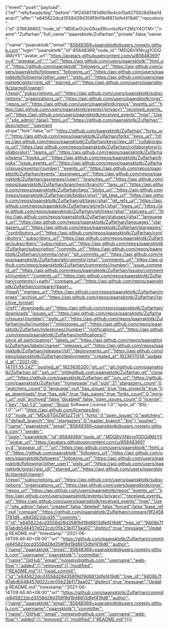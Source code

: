 {"event":"push","payload":{"ref":"refs/heads/big","before":"9f24581781d9b19e4cb15a9275928d5be14acacf","after":"e845822dcd3558d28d358f9d19d8813dfef419d6","repository":{"id":376636893,"node_id":"MDEwOlJlcG9zaXRvcnkzNzY2MzY4OTM=","name":"Zulfarhan","full_name":"paansktotk/Zulfarhan","private":false,"owner":{"name":"paansktotk","email":"85848369+paansktotk@users.noreply.github.com","login":"paansktotk","id":85848369,"node_id":"MDQ6VXNlcjg1ODQ4MzY5","avatar_url":"https://avatars.githubusercontent.com/u/85848369?v=4","gravatar_id":"","url":"https://api.github.com/users/paansktotk","html_url":"https://github.com/paansktotk","followers_url":"https://api.github.com/users/paansktotk/followers","following_url":"https://api.github.com/users/paansktotk/following{/other_user}","gists_url":"https://api.github.com/users/paansktotk/gists{/gist_id}","starred_url":"https://api.github.com/users/paansktotk/starred{/owner}{/repo}","subscriptions_url":"https://api.github.com/users/paansktotk/subscriptions","organizations_url":"https://api.github.com/users/paansktotk/orgs","repos_url":"https://api.github.com/users/paansktotk/repos","events_url":"https://api.github.com/users/paansktotk/events{/privacy}","received_events_url":"https://api.github.com/users/paansktotk/received_events","type":"User","site_admin":false},"html_url":"https://github.com/paansktotk/Zulfarhan","description":"payment stripe","fork":false,"url":"https://github.com/paansktotk/Zulfarhan","forks_url":"https://api.github.com/repos/paansktotk/Zulfarhan/forks","keys_url":"https://api.github.com/repos/paansktotk/Zulfarhan/keys{/key_id}","collaborators_url":"https://api.github.com/repos/paansktotk/Zulfarhan/collaborators{/collaborator}","teams_url":"https://api.github.com/repos/paansktotk/Zulfarhan/teams","hooks_url":"https://api.github.com/repos/paansktotk/Zulfarhan/hooks","issue_events_url":"https://api.github.com/repos/paansktotk/Zulfarhan/issues/events{/number}","events_url":"https://api.github.com/repos/paansktotk/Zulfarhan/events","assignees_url":"https://api.github.com/repos/paansktotk/Zulfarhan/assignees{/user}","branches_url":"https://api.github.com/repos/paansktotk/Zulfarhan/branches{/branch}","tags_url":"https://api.github.com/repos/paansktotk/Zulfarhan/tags","blobs_url":"https://api.github.com/repos/paansktotk/Zulfarhan/git/blobs{/sha}","git_tags_url":"https://api.github.com/repos/paansktotk/Zulfarhan/git/tags{/sha}","git_refs_url":"https://api.github.com/repos/paansktotk/Zulfarhan/git/refs{/sha}","trees_url":"https://api.github.com/repos/paansktotk/Zulfarhan/git/trees{/sha}","statuses_url":"https://api.github.com/repos/paansktotk/Zulfarhan/statuses/{sha}","languages_url":"https://api.github.com/repos/paansktotk/Zulfarhan/languages","stargazers_url":"https://api.github.com/repos/paansktotk/Zulfarhan/stargazers","contributors_url":"https://api.github.com/repos/paansktotk/Zulfarhan/contributors","subscribers_url":"https://api.github.com/repos/paansktotk/Zulfarhan/subscribers","subscription_url":"https://api.github.com/repos/paansktotk/Zulfarhan/subscription","commits_url":"https://api.github.com/repos/paansktotk/Zulfarhan/commits{/sha}","git_commits_url":"https://api.github.com/repos/paansktotk/Zulfarhan/git/commits{/sha}","comments_url":"https://api.github.com/repos/paansktotk/Zulfarhan/comments{/number}","issue_comment_url":"https://api.github.com/repos/paansktotk/Zulfarhan/issues/comments{/number}","contents_url":"https://api.github.com/repos/paansktotk/Zulfarhan/contents/{+path}","compare_url":"https://api.github.com/repos/paansktotk/Zulfarhan/compare/{base}...{head}","merges_url":"https://api.github.com/repos/paansktotk/Zulfarhan/merges","archive_url":"https://api.github.com/repos/paansktotk/Zulfarhan/{archive_format}{/ref}","downloads_url":"https://api.github.com/repos/paansktotk/Zulfarhan/downloads","issues_url":"https://api.github.com/repos/paansktotk/Zulfarhan/issues{/number}","pulls_url":"https://api.github.com/repos/paansktotk/Zulfarhan/pulls{/number}","milestones_url":"https://api.github.com/repos/paansktotk/Zulfarhan/milestones{/number}","notifications_url":"https://api.github.com/repos/paansktotk/Zulfarhan/notifications{?since,all,participating}","labels_url":"https://api.github.com/repos/paansktotk/Zulfarhan/labels{/name}","releases_url":"https://api.github.com/repos/paansktotk/Zulfarhan/releases{/id}","deployments_url":"https://api.github.com/repos/paansktotk/Zulfarhan/deployments","created_at":1623617038,"updated_at":"2021-06-14T01:35:24Z","pushed_at":1623635200,"git_url":"git://github.com/paansktotk/Zulfarhan.git","ssh_url":"git@github.com:paansktotk/Zulfarhan.git","clone_url":"https://github.com/paansktotk/Zulfarhan.git","svn_url":"https://github.com/paansktotk/Zulfarhan","homepage":null,"size":21,"stargazers_count":0,"watchers_count":0,"language":null,"has_issues":true,"has_projects":true,"has_downloads":true,"has_wiki":true,"has_pages":true,"forks_count":0,"mirror_url":null,"archived":false,"disabled":false,"open_issues_count":0,"license":{"key":"bsl-1.0","name":"Boost Software License 1.0","spdx_id":"BSL-1.0","url":"https://api.github.com/licenses/bsl-1.0","node_id":"MDc6TGljZW5zZTI4"},"forks":0,"open_issues":0,"watchers":0,"default_branch":"big","stargazers":0,"master_branch":"big"},"pusher":{"name":"paansktotk","email":"85848369+paansktotk@users.noreply.github.com"},"sender":{"login":"paansktotk","id":85848369,"node_id":"MDQ6VXNlcjg1ODQ4MzY5","avatar_url":"https://avatars.githubusercontent.com/u/85848369?v=4","gravatar_id":"","url":"https://api.github.com/users/paansktotk","html_url":"https://github.com/paansktotk","followers_url":"https://api.github.com/users/paansktotk/followers","following_url":"https://api.github.com/users/paansktotk/following{/other_user}","gists_url":"https://api.github.com/users/paansktotk/gists{/gist_id}","starred_url":"https://api.github.com/users/paansktotk/starred{/owner}{/repo}","subscriptions_url":"https://api.github.com/users/paansktotk/subscriptions","organizations_url":"https://api.github.com/users/paansktotk/orgs","repos_url":"https://api.github.com/users/paansktotk/repos","events_url":"https://api.github.com/users/paansktotk/events{/privacy}","received_events_url":"https://api.github.com/users/paansktotk/received_events","type":"User","site_admin":false},"created":false,"deleted":false,"forced":false,"base_ref":null,"compare":"https://github.com/paansktotk/Zulfarhan/compare/9f24581781d9...e845822dcd35","commits":[{"id":"e845822dcd3558d28d358f9d19d8813dfef419d6","tree_id":"9408b7f97abdb548457d022cdc05b23b1173aa02","distinct":true,"message":"Update README.md","timestamp":"2021-06-14T09:46:40+08:00","url":"https://github.com/paansktotk/Zulfarhan/commit/e845822dcd3558d28d358f9d19d8813dfef419d6","author":{"name":"paansktotk","email":"85848369+paansktotk@users.noreply.github.com","username":"paansktotk"},"committer":{"name":"GitHub","email":"noreply@github.com","username":"web-flow"},"added":[],"removed":[],"modified":["README.md"]}],"head_commit":{"id":"e845822dcd3558d28d358f9d19d8813dfef419d6","tree_id":"9408b7f97abdb548457d022cdc05b23b1173aa02","distinct":true,"message":"Update README.md","timestamp":"2021-06-14T09:46:40+08:00","url":"https://github.com/paansktotk/Zulfarhan/commit/e845822dcd3558d28d358f9d19d8813dfef419d6","author":{"name":"paansktotk","email":"85848369+paansktotk@users.noreply.github.com","username":"paansktotk"},"committer":{"name":"GitHub","email":"noreply@github.com","username":"web-flow"},"added":[],"removed":[],"modified":["README.md"]}}}
